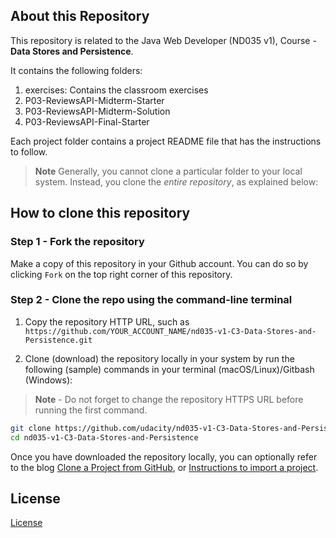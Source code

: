 ## About this Repository
This repository is related to the Java Web Developer (ND035 v1), Course - **Data Stores and Persistence**.

It contains the following folders:
1. exercises: Contains the classroom exercises
2. P03-ReviewsAPI-Midterm-Starter
3. P03-ReviewsAPI-Midterm-Solution
4. P03-ReviewsAPI-Final-Starter

Each project folder contains a project README file that has the instructions to follow.

>**Note** Generally, you cannot clone a particular folder to your local system. Instead, you clone the *entire repository*, as explained below:

## How to clone this repository
### Step 1 - Fork the repository
Make a copy of this repository in your Github account. You can do so by clicking `Fork` on the top right corner of this repository. 


### Step 2 - Clone the repo using the command-line terminal
1. Copy the repository HTTP URL, such as `https://github.com/YOUR_ACCOUNT_NAME/nd035-v1-C3-Data-Stores-and-Persistence.git`


2. Clone (download) the repository locally in your system by run the following (sample) commands in your terminal (macOS/Linux)/Gitbash (Windows):
>**Note** - Do not forget to change the repository HTTPS URL before running the first command. 
```bash
git clone https://github.com/udacity/nd035-v1-C3-Data-Stores-and-Persistence.git
cd nd035-v1-C3-Data-Stores-and-Persistence
```
Once you have downloaded the repository locally, you can optionally refer to the blog [Clone a Project from GitHub](https://blog.jetbrains.com/idea/2020/10/clone-a-project-from-github/), or [Instructions to import a project](https://www.jetbrains.com/help/idea/import-project-or-module-wizard.html).


## License
[License](LICENSE.txt)

